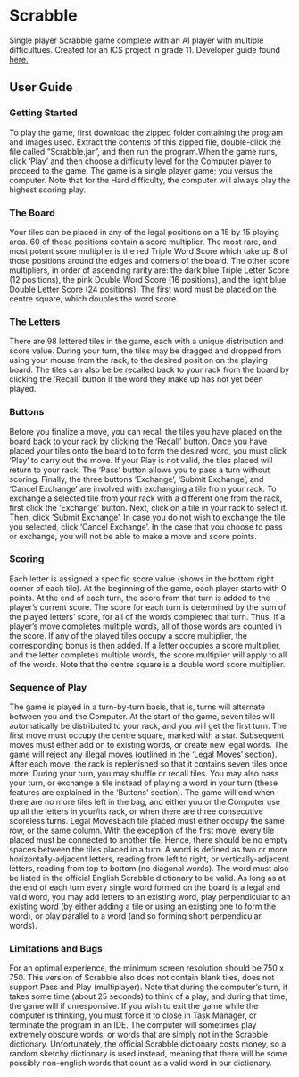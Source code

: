 # Scrabble
 Single player Scrabble game complete with an AI player with multiple difficultues.
 Created for an ICS project in grade 11. 
 Developer guide found [here.](https://docs.google.com/document/d/1t2rW5CoKK5A7XOS7FrIgK37NX_cXJJmIM9Lxq-ZIHJ4/edit?usp=sharing)

## User Guide 
### Getting Started

To play the game, first download the zipped folder containing the program and images used. Extract the contents of this zipped file, double-click the file called “Scrabble.jar”, and then run the program.When the game runs, click ‘Play’ and then choose a difficulty level for the Computer player to proceed to the game. The game is a single player game; you versus the computer. Note that for the Hard difficulty, the computer will always play the highest scoring play.  

### The Board

Your tiles can be placed in any of the legal positions on a 15 by 15 playing area. 60 of those positions contain a score multiplier. The most rare, and most potent score multiplier is the red Triple Word Score which take up 8 of those positions around the edges and corners of the board. The other score multipliers, in order of ascending rarity are: the dark blue Triple Letter Score (12 positions), the pink Double Word Score (16 positions), and the light blue Double Letter Score (24 positions). The first word must be placed on the centre square, which doubles the word score.

### The Letters

There are 98 lettered tiles in the game, each with a unique distribution and score value. During your turn, the tiles may be dragged and dropped from using your mouse from the rack, to the desired position on the playing board. The tiles can also be be recalled back to your rack from the board by clicking the ‘Recall’ button if the word they make up has not yet been played. 

### Buttons

Before you finalize a move, you can recall the tiles you have placed on the board back to your rack by clicking the ‘Recall’ button. Once you have placed your tiles onto the board to to form the desired word, you must click ‘Play’ to carry out the move. If your Play is not valid, the tiles placed will return to your rack. The ‘Pass’ button allows you to pass a turn without scoring. Finally, the three buttons ‘Exchange’, ‘Submit Exchange’, and ‘Cancel Exchange’ are involved with exchanging a tile from your rack. To exchange a selected tile from your rack with a different one from the rack, first click the ‘Exchange’ button. Next, click on a tile in your rack to select it. Then, click ‘Submit Exchange’. In case you do not wish to exchange the tile you selected, click ‘Cancel Exchange’. In the case that you choose to pass or exchange, you will not be able to make a move and score points.
 
### Scoring

Each letter is assigned a specific score value (shows in the bottom right corner of each tile). At the beginning of the game, each player starts with 0 points. At the end of each turn, the score from that turn is added to the player’s current score. The score for each turn is determined by the sum of the played letters’ score, for all of the words completed that turn. Thus, if a player’s move completes multiple words, all of those words are counted in the score. If any of the played tiles occupy a score multiplier, the corresponding bonus is then added. If a letter occupies a score multiplier, and the letter completes multiple words, the score multiplier will apply to all of the words. Note that the centre square is a double word score multiplier. 

### Sequence of Play

The game is played in a turn-by-turn basis, that is, turns will alternate between you and the Computer. At the start of the game, seven tiles will automatically be distributed to your rack, and you will get the first turn. The first move must occupy the centre square, marked with a star. Subsequent moves must either add on to existing words, or create new legal words. The game will reject any illegal moves (outlined in the ‘Legal Moves’ section). After each move, the rack is replenished so that it contains seven tiles once more. During your turn, you may shuffle or recall tiles. You may also pass your turn, or exchange a tile instead of playing a word in your turn (these features are explained in the ‘Buttons’ section). The game will end when there are no more tiles left in the bag, and either you or the Computer use up all the letters in your/its rack, or when there are three consecutive scoreless turns.
Legal MovesEach tile placed must either occupy the same row, or the same column. With the exception of the first move, every tile placed must be connected to another tile. Hence, there should be no empty spaces between the tiles placed in a turn. 
A word is defined as two or more horizontally-adjacent letters, reading from left to right, or vertically-adjacent letters, reading from top to bottom (no diagonal words). The word must also be listed in the official English Scrabble dictionary to be valid.
As long as at the end of each turn every single word formed on the board is a legal and valid word, you may add letters to an existing word, play perpendicular to an existing word (by either adding a tile or using an existing one to form the word), or play parallel to a word (and so forming short perpendicular words).

### Limitations and Bugs

For an optimal experience, the minimum screen resolution should be 750 x 750. This version of Scrabble also does not contain blank tiles, does not support Pass and Play (multiplayer). Note that during the computer’s turn, it takes some time (about 25 seconds) to think of a play, and during that time, the game will if unresponsive. If you wish to exit the game while the computer is thinking, you must force it to close in Task Manager, or terminate the program in an IDE. 
The computer will sometimes play extremely obscure words, or words that are simply not in the Scrabble dictionary. Unfortunately, the official Scrabble dictionary costs money, so a random sketchy dictionary is used instead, meaning that there will be some possibly non-english words that count as a valid word in our dictionary. 



